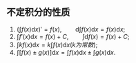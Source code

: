 ## 不定积分的性质
1. $(\int f(x)\mathrm{d}x)'=f(x), \qquad \mathrm{d}\int f(x)\mathrm{d}x=f(x)\mathrm{d}x$;
2. $\int f'(x)\mathrm{d}x=f(x)+C, \qquad \int \mathrm{d}f(x)=f(x)+C$;
3. $\int kf(x)\mathrm{d}x=k\int f(x)\mathrm{d}x(k为常数)$;
4. $\int[f(x)\pm g(x)]\mathrm{d}x=\int f(x)\mathrm{d}x\pm \int g(x)\mathrm{d}x$.
